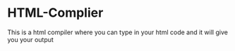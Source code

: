 # HTML-Complier
This is a html compiler where you can type in your html code and it will give you your output
